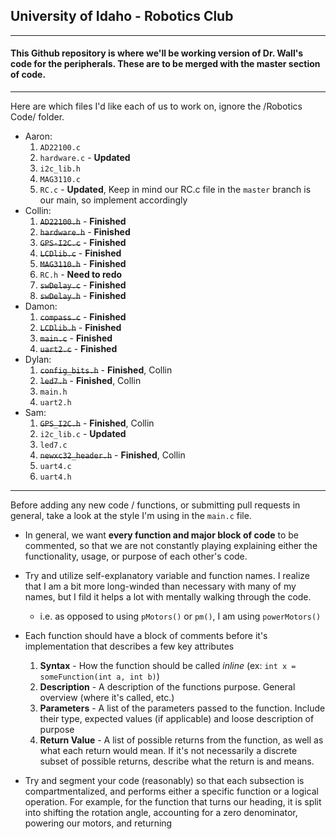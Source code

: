## University of Idaho - Robotics Club
---
#### This Github repository is where we'll be working version of Dr. Wall's code for the peripherals. These are to be merged with the master section of code.
---
Here are which files I'd like each of us to work on, ignore the /Robotics Code/ folder.
* Aaron:
  1. `AD22100.c`
  2. `hardware.c` - __Updated__
  3. `i2c_lib.h`
  4. `MAG3110.c`
  5. `RC.c` - __Updated__, Keep in mind our RC.c file in the `master` branch is our main, so implement accordingly
* Collin:
  1. ~~`AD22100.h`~~ - __Finished__
  2. ~~`hardware.h`~~ - __Finished__
  3. ~~`GPS-I2C.c`~~ - __Finished__
  4. ~~`LCDlib.c`~~ - __Finished__
  5. ~~`MAG3110.h`~~ - __Finished__
  6. `RC.h` - __Need to redo__
  7. ~~`swDelay.c`~~ - __Finished__
  8. ~~`swDelay.h`~~ - __Finished__
* Damon:
  1. ~~`compass.c`~~ - __Finished__
  2. ~~`LCDlib.h`~~ - __Finished__
  3. ~~`main.c`~~ - __Finished__
  4. ~~`uart2.c`~~ - __Finished__
* Dylan:
  1. ~~`config_bits.h`~~ - __Finished__, Collin
  2. ~~`led7.h`~~ - __Finished__, Collin
  3. `main.h`
  4. `uart2.h`
* Sam:
  1. ~~`GPS_I2C.h`~~ - __Finished__, Collin
  2. `i2c_lib.c` - __Updated__
  3. `led7.c`
  4. ~~`newxc32_header.h`~~ - __Finished__, Collin
  5. `uart4.c`
  6. `uart4.h`

---

Before adding any new code / functions, or submitting pull requests in general, take a look at the style I'm using in the `main.c` file.

* In general, we want __every function and major block of code__ to be commented, so that we are not constantly playing explaining either the functionality, usage, or purpose of each other's code.

* Try and utilize self-explanatory variable and function names. I realize that I am a bit more long-winded than necessary with many of my names, but I fild it helps a lot with mentally walking through the code.
  * i.e. as opposed to using `pMotors()` or `pm()`, I am using `powerMotors()`

* Each function should have a block of comments before it's implementation that describes a few key attributes
  1. __Syntax__ - How the function should be called *inline* (ex: `int x = someFunction(int a, int b)`)
  2. __Description__ - A description of the functions purpose. General overview (where it's called, etc.)
  3. __Parameters__ - A list of the parameters passed to the function. Include their type, expected values (if applicable) and loose description of purpose
  4. __Return Value__ - A list of possible returns from the function, as well as what each return would mean. If it's not necessarily a discrete subset of possible returns, describe what the return is and means.
  
* Try and segment your code (reasonably) so that each subsection is compartmentalized, and performs either a specific function or a logical operation. For example, for the function that turns our heading, it is split into shifting the rotation angle, accounting for a zero denominator, powering our motors, and returning
